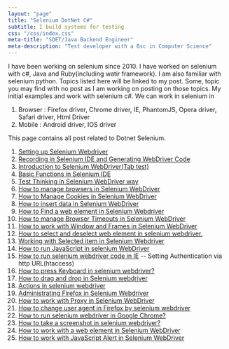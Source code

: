 ```yaml
---
layout: "page"
title: "Selenium DotNet C#"
subtitle: I build systems for testing
css: "/css/index.css"
meta-title: "SDET/Java Backend Engineer"
meta-description: "Test developer with a Bsc in Computer Science"
---
```

I have been working on selenium since 2010. I have worked on selenium with c#, Java and Ruby(including watir framework). I am also familiar with selenium python. Topics listed here will be linked to my post. Some, topic you may find with no post as I am working on posting on those topics. My initial examples and work with selenium c#. We can work in selenium in
1. Browser : Firefox driver, Chrome driver, IE, PhantomJS, Opera driver, Safari driver, Html Driver
2. Mobile : Android driver, IOS driver

This page contains all post related to Dotnet Selenium. 

1. [Setting up Selenium Webdriver](http://shantonusarker.blogspot.com/2012/09/setting-up-selenium-webdriver.html)
2. [Recording in Selenium IDE and Generating WebDriver Code](http://shantonusarker.blogspot.com/2012/09/selenium-ide-example-simple-recording.html)
3. [Introduction to Selenium WebDriver(Tab test)](http://shantonusarker.blogspot.com/2012/09/a-introduction-to-selenium-webdrivertab.html)
4. [Basic Functions in Selenium IDE](http://shantonusarker.blogspot.com/2012/11/working-with-web-elements-in-selenium.html)
5. [Test Thinking in Selenium WebDriver way](http://shantonusarker.blogspot.com/2012/11/thinking-in-selenium-webdriver-way.html)
6. [How to manage browsers in Selenium WebDriver](http://shantonusarker.blogspot.com/2012/11/browser-controlling-by-selenium.html)
7. [How to Manage Cookies in Selenium WebDriver](http://shantonusarker.blogspot.com/2012/12/handling-cookie-in-selenium-webdriver.html)
8. [How to insert data in Selenium WebDriver](http://shantonusarker.blogspot.com/2012/12/how-to-insert-data-in-text-field-in.html)
9. [How to Find a web element in Selenium Webdriver](http://shantonusarker.blogspot.com/2012/12/how-to-find-web-element-in-selenium.html)
10. [How to manage Browser Timeouts in Selenium WebDriver](http://shantonusarker.blogspot.com/2012/12/how-to-manage-browser-timeouts-in.html)
11. [How to work with Window and Frames in Selenium WebDriver](http://shantonusarker.blogspot.com/2012/12/how-to-work-with-windows-and-frames-in.html)
12. [How to select and deselect web element in selenium webdriver.](http://shantonusarker.blogspot.com/2012/12/how-to-select-and-deselect-web-element.html)
13. [Working with Selected item in Selenium Webdriver](http://shantonusarker.blogspot.com/2012/12/working-with-selected-item-in-selenium.html)
14. [How to run JavaScript in selenium WebDriver](http://shantonusarker.blogspot.com/2012/12/how-to-run-javascript-in-selenium.html)
15. [How to run selenium webdriver code in IE](http://shantonusarker.blogspot.com/2012/12/how-to-run-selenium-webdriver-code-in-ie.html)
-- Setting Authentication  via http URL(htaccess) 
16. [How to press Keyboard in selenium webdriver?](http://shantonusarker.blogspot.com/2012/12/how-to-press-key-of-keyboard-selenium.html)
17. [How to drag and drop in Selenium webdriver](http://shantonusarker.blogspot.com/2012/12/how-to-drag-and-drop-in-selenium.html)
18. [Actions in selenium webdriver](http://shantonusarker.blogspot.com/2012/12/actions-in-selenium-webdriver.html)
19. [Administrating Firefox in Selenium Webdriver](http://shantonusarker.blogspot.com/2012/12/administrating-firefox-in-selenium.html)
20. [How to work with Proxy in Selenium WebDriver](http://shantonusarker.blogspot.com/2012/12/how-to-work-with-proxy-in-selenium.html)
21. [How to change user agent in Firefox by selenium webdriver](http://shantonusarker.blogspot.com/2012/12/how-to-change-user-agent-in-firefox-by.html)
22. [How to run selenium webdriver in Google Chrome?](http://shantonusarker.blogspot.com/2012/12/how-to-run-selenium-webdriver-in-google.html)
23. [How to take a screenshot in selenium webdriver?](http://shantonusarker.blogspot.com/2012/12/how-to-take-screenshot-in-selenium.html)
24. [How to work with a web element in Selenium WebDriver](http://shantonusarker.blogspot.com/2012/12/how-to-work-with-web-element-in.html)
25. [How to work with JavaScript Alert in Selenium WebDriver](http://shantonusarker.blogspot.com/2012/12/how-to-work-with-javascript-alart-in.html)